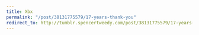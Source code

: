 ```yaml
---
title: Xbx
permalink: "/post/38131775579/17-years-thank-you"
redirect_to: http://tumblr.spencertweedy.com/post/38131775579/17-years-thank-you
---
```



